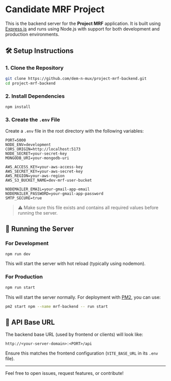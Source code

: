 # Candidate MRF Project

This is the backend server for the **Project MRF** application. It is built using [Express.js](https://expressjs.com/) and runs using Node.js with support for both development and production environments.

## 🛠️ Setup Instructions

### 1. Clone the Repository
```bash
git clone https://github.com/dem-n-mux/project-mrf-backend.git
cd project-mrf-backend
```

### 2. Install Dependencies
```bash
npm install
```

### 3. Create the `.env` File

Create a `.env` file in the root directory with the following variables:

```
PORT=5000
NODE_ENV=development
CORS_ORIGIN=http://localhost:5173
NODE_SECRET=your-secret-key
MONGODB_URI=your-mongodb-uri

AWS_ACCESS_KEY=your-aws-access-key
AWS_SECRET_KEY=your-aws-secret-key
AWS_REGION=your-aws-region
AWS_S3_BUCKET_NAME=dev-mrf-user-bucket

NODEMAILER_EMAIL=your-gmail-app-email
NODEMAILER_PASSWORD=your-gmail-app-password
SMTP_SECURE=true
```

> ⚠️ Make sure this file exists and contains all required values before running the server.

## 🚀 Running the Server

### For Development
```bash
npm run dev
```

This will start the server with hot reload (typically using nodemon).

### For Production
```bash
npm run start
```

This will start the server normally. For deployment with [PM2](https://pm2.keymetrics.io/), you can use:

```bash
pm2 start npm --name mrf-backend -- run start
```

## 📂 API Base URL

The backend base URL (used by frontend or clients) will look like:

```
http://<your-server-domain>:<PORT>/api
```

Ensure this matches the frontend configuration (`VITE_BASE_URL` in its `.env` file).

---

Feel free to open issues, request features, or contribute!
